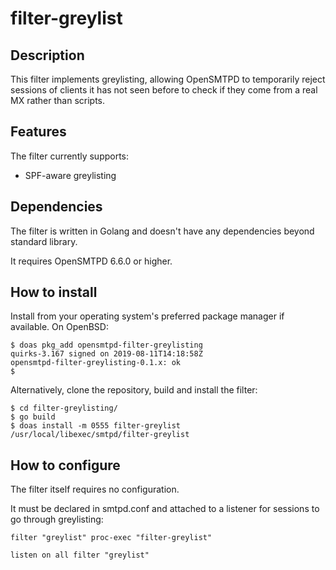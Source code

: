 # filter-greylist

## Description
This filter implements greylisting, allowing OpenSMTPD to temporarily reject sessions of
clients it has not seen before to check if they come from a real MX rather than scripts.


## Features
The filter currently supports:

- SPF-aware greylisting



## Dependencies
The filter is written in Golang and doesn't have any dependencies beyond standard library.

It requires OpenSMTPD 6.6.0 or higher.


## How to install
Install from your operating system's preferred package manager if available.
On OpenBSD:
```
$ doas pkg_add opensmtpd-filter-greylisting
quirks-3.167 signed on 2019-08-11T14:18:58Z
opensmtpd-filter-greylisting-0.1.x: ok
$
```

Alternatively, clone the repository, build and install the filter:
```
$ cd filter-greylisting/
$ go build
$ doas install -m 0555 filter-greylist /usr/local/libexec/smtpd/filter-greylist
```


## How to configure
The filter itself requires no configuration.

It must be declared in smtpd.conf and attached to a listener for sessions to go through greylisting:
```
filter "greylist" proc-exec "filter-greylist"

listen on all filter "greylist"
```
